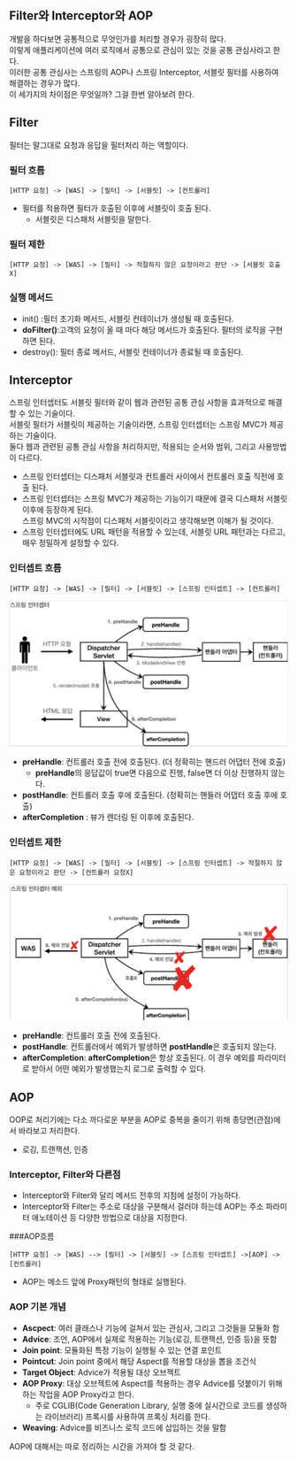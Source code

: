 ## Filter와 Interceptor와 AOP
개발을 하다보면 공통적으로 무엇인가를 처리할 경우가 굉장히 많다.<br/>
이렇게 애플리케이션에 여러 로직에서 공통으로 관심이 있는 것을 공통 관심사라고 한다.<br/>
이러한 공통 관심사는 스프링의 AOP나 스프링 Interceptor, 서블릿 필터를 사용하여 해결하는 경우가 많다. <br/>
이 세가지의 차이점은 무엇일까? 그걸 한번 알아보려 한다.

## Filter
필터는 말그대로 요청과 응답을 필터처리 하는 역할이다.

### 필터 흐름
```   
[HTTP 요청] -> [WAS] -> [필터] -> [서블릿] -> [컨트롤러]
```
+ 필터를 적용하면 필터가 호출된 이후에 서블릿이 호출 된다.
  + 서블릿은 디스패처 서블릿을 말한다.

### 필터 제한
``` 
[HTTP 요청] -> [WAS] -> [필터] -> 적절하지 않은 요청이라고 판단 -> [서블릿 호출X]
```

### 실행 메서드
+ init() :필터 초기화 메서드, 서블릿 컨테이너가 생성될 때 호출된다.
+ **doFilter()**:고객의 요청이 올 때 마다 해당 메서드가 호출된다. 필터의 로직을 구현하면 된다.
+ destroy(): 필터 종료 메서드, 서블릿 컨테이너가 종료될 때 호출된다.

## Interceptor

스프링 인터셉터도 서블릿 필터와 같이 웹과 관련된 공통 관심 사항을 효과적으로 해결할 수 있는 기술이다.<br/>
서블릿 필터가 서블릿이 제공하는 기술이라면, 스프링 인터셉터는 스프링 MVC가 제공하는 기술이다.<br/>
둘다 웹과 관련된 공통 관심 사항을 처리하지만, 적용되는 순서와 범위, 그리고 사용방법이 다르다.
+ 스프링 인터셉터는 디스패처 서블릿과 컨트롤러 사이에서 컨트롤러 호출 직전에 호출 된다.
+ 스프링 인터셉터는 스프링 MVC가 제공하는 기능이기 때문에 결국 디스패처 서블릿 이후에 등장하게 된다.<br/>
  스프링 MVC의 시작점이 디스패처 서블릿이라고 생각해보면 이해가 될 것이다.
+ 스프링 인터셉터에도 URL 패턴을 적용할 수 있는데, 서블릿 URL 패턴과는 다르고, 매우 정밀하게 설정할 수 있다.

### 인터셉트 흐름
```  
[HTTP 요청] -> [WAS] -> [필터] -> [서블릿] -> [스프링 인터셉트] -> [컨트롤러]
```
![인터셉트 흐름](./img/Interceptor1.png)

+ **preHandle**: 컨트롤러 호출 전에 호출된다. (더 정확히는 핸드러 어댑터 전에 호출)
  + **preHandle**의 응답값이 true면 다음으로 진행, false면 더 이상 진행하지 않는다.
+ **postHandle**: 컨트롤러 호출 후에 호출된다. (정확히는 핸들러 어댑터 호출 후에 호출)
+ **afterCompletion** : 뷰가 렌더링 된 이후에 호출된다.


### 인터셉트 제한
``` 
[HTTP 요청] -> [WAS] -> [필터] -> [서블릿] -> [스프링 인터셉트] -> 적절하지 않은 요청이라고 판단 -> [컨트롤러 요청X]
```
![인터셉트 예외](./img/Interceptor2.png)
+ **preHandle**: 컨트롤러 호출 전에 호출된다.
+ **postHandle**: 컨트롤러에서 예외가 발생하면 **postHandle**은 호출되지 않는다.
+ **afterCompletion**: **afterCompletion**은 항상 호출된다. 이 경우 예외를 파라미터로 받아서 어떤 예외가 발생했는지 로그로 출력할 수 있다.

## AOP
OOP로 처리기에는 다소 까다로운 부분을 AOP로 중복을 줄이기 위해 종당면(관점)에서 바라보고 처리한다.
+ 로깅, 트랜잭션, 인증

### Interceptor, Filter와 다른점
+ Interceptor와 Filter와 달리 메서드 전후의 지점에 설정이 가능하다.<br/>
+ Interceptor와 Filter는 주소로 대상을 구분해서 걸러야 하는데 AOP는 주소 파라미터 애노테이션 등 다양한 방법으로 대상을 지정한다.

###AOP흐름
``` 
[HTTP 요청] -> [WAS] --> [필터] -> [서블릿] -> [스프링 인터셉트] ->[AOP] -> [컨트롤러]
```
+ AOP는 메소드 앞에 Proxy패턴의 형태로 실행된다.


### AOP 기본 개념
+ **Ascpect**: 여러 클래스나 기능에 걸쳐서 있는 관심사, 그리고 그것들을 모듈화 함
+ **Advice**: 조언, AOP에서 실제로 적용하는 기능(로깅, 트랜잭션, 인증 등)을 뜻함
+ **Join point**: 모듈화된 특정 기능이 실행될 수 있는 연결 포인트
+ **Pointcut**: Join point 중에서 해당 Aspect를 적용할 대상을 뽑을 조건식
+ **Target Object**: Advice가 적용될 대상 오브젝트
+ **AOP Proxy**: 대상 오브젝트에 Aspect를 적용하는 경우 Advice를 덧붙이기 위해 하는 작업을 AOP Proxy라고 한다.
  + 주로 CGLIB(Code Generation Library, 실행 중에 실시간으로 코드를 생성하는 라이브러리) 프록시를 사용하여 프록싱 처리를 한다.
+ **Weaving**: Advice를 비즈니스 로직 코드에 삽입하는 것을 말함

AOP에 대해서는 따로 정리하는 시간을 가져야 할 것 같다.

